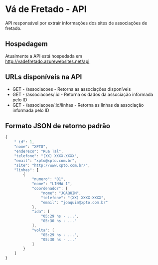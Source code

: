 Vá de Fretado - API
===============

API responsável por extrair informações dos sites de associações de fretado.

Hospedagem
---------------------------------------------
Atualmente a API está hospedada em http://vadefretado.azurewebsites.net/api


URLs disponíveis na API
---------------------------------------------
* GET - /associacoes - Retorna as associações disponíveis
* GET - /associacoes/:id - Retorna os dados da associação informada pelo ID 
* GET - /associacoes/:id/linhas - Retorna as linhas da associação informada pelo ID 


Formato JSON de retorno padrão
---------------------------------------------

```javascript
{
    "_id": 1,
    "nome": "XPTO",
    "endereco": "Rua Tal",
    "telefone": "(XX) XXXX-XXXX",
    "email": "xpto@xpto.com.br",
    "site": "http://www.xpto.com.br/",
    "linhas": [
        {
            "numero": "01",
            "nome": "LINHA 1",
            "coordenador": {
                "nome": "JOAQUIM",
                "telefone": "(XX) XXXX-XXXX",
                "email": "joaquim@xpto.com.br"
            },
            "ida": [
                "05:29 hs - ...",
                "05:30 hs - ..."
            ],
            "volta": [
				"05:29 hs - ...",
                "05:30 hs - ..."
            ]
        }
    ]
}
```